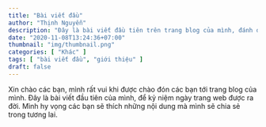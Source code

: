 ```yaml
---
title: "Bài viết đầu"
author: "Thịnh Nguyễn"
description: "Đây là bài viết đầu tiên trên trang blog của mình, đánh dấu thời điểm trang web được ra mắt"
date: "2020-11-08T13:24:36+07:00"
thumbnail: "img/thumbnail.png"
categories: [ "Khác" ]
tags: [ "bài viết đầu", "giới thiệu" ]
draft: false
---
```


Xin chào các bạn,
mình rất vui khi được chào đón các bạn tới trang blog của mình.
Đây là bài viết đầu tiên của mình, để kỷ niệm ngày trang web được ra đời.
Mình hy vọng các bạn sẽ thích những nội dung mà mình sẽ chia sẻ trong tương lai.
